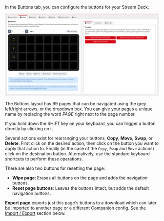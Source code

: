In the Buttons tab, you can configure the buttons for your Stream Deck.

![Buttons Page](images/buttons.png?raw=true 'Buttons Page')

The Buttons layout has 99 pages that can be navigated using the grey left/right arrows, or the dropdown box. You can give your pages a unique name by replacing the word _PAGE_ right next to the page number.

If you hold down the SHIFT key on your keyboard, you can trigger a button directly by clicking on it.


Several actions exist for rearranging your buttons, **Copy**, **Move**,
**Swap**, or **Delete**.  First click on the desired action, then click on the
button you want to apply that action to. Finally (in the case of the `Copy`,
`Swap` and `Move` actions) click on the destination button.  Alternatively, use
the standard keyboard shortcuts to perform these operations.


There are also two buttons for resetting the page:

- **Wipe page**: Erases all buttons on the page and adds the navigation buttons.
- **Reset page buttons**: Leaves the buttons intact, but adds the default navigation buttons.

**Export page** exports just this page's buttons to a download which can later be imported to another page or a different Companion config. See the [Import / Export](#header-import--export) section below.
